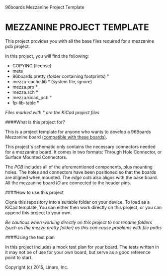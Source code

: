 96boards Mezzanine Project Template

MEZZANINE PROJECT TEMPLATE
===============================================

This project provides you with all the base files required for 
a mezzanine pcb project.

In this project, you will find the following:
- COPYING (license)
- meta
- 96boards.pretty (folder containing footprints) °
- mezza-cache.lib ° (system file, ignore)
- mezza.pro °
- mezza.sch °
- mezza.kicad_pcb °
- fp-lib-table °

*Files marked with ° are the KiCad project files*

####What is this project for?

This is a project template for anyone who wants to develop a 96Boards Mezzanine board <a href="https://www.96boards.org/products/ce/">(compatible with these boards)</a>. 

This project's schematic only contains the necessary connectors needed for a mezzanine board. It comes in two formats: Through Hole Connector, or Surface Mounted Connectors.

The <em>PCB</em> includes all of the aforementioned components, plus mounting holes. The holes and connectors have been positioned so that the boards are aligned when mounted. The <em>edge cuts</em> also aligns with the base board. All the mezzanine board <em>IO</em> are connected to the header pins.

####How to use this project

Clone this repository into a suitable folder on your device. To load as a KiCad template,  You can either then work directly on this project, or you can append this project to your own.

*Be cautious when working directly on this project to not rename folders (such as the mezza.pretty folder) as this can cause problems with file paths*

####Using the test plan

In this project includes a mock test plan for your board. The tests written in it may not be of use for your own board, but serve as a good reference point to start.

Copyright (c) 2015, Linaro, Inc.
